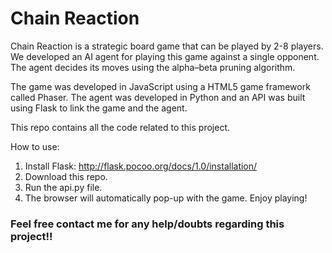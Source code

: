 # Chain Reaction #

Chain Reaction is a strategic board game that can be played by 2-8 players. We developed an AI agent for playing this game against a single opponent. The agent decides its moves using the alpha–beta pruning algorithm. <br/>

The game was developed in JavaScript using a HTML5 game framework called Phaser. The agent was developed in Python and an API was built using Flask to link the game and the agent. <br/>

This repo contains all the code related to this project. <br/>

How to use: <br/>
1) Install Flask: http://flask.pocoo.org/docs/1.0/installation/ <br/>
2) Download this repo. <br/>
3) Run the api.py file. <br/>
4) The browser will automatically pop-up with the game. Enjoy playing!

### Feel free contact me for any help/doubts regarding this project!! ###

